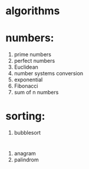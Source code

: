 # algorithms

# numbers:
1. prime numbers
2. perfect numbers
3. Euclidean
4. number systems conversion
5. exponential
6. Fibonacci
7. sum of n numbers

# sorting:
1. bubblesort


# 
1. anagram
2. palindrom
